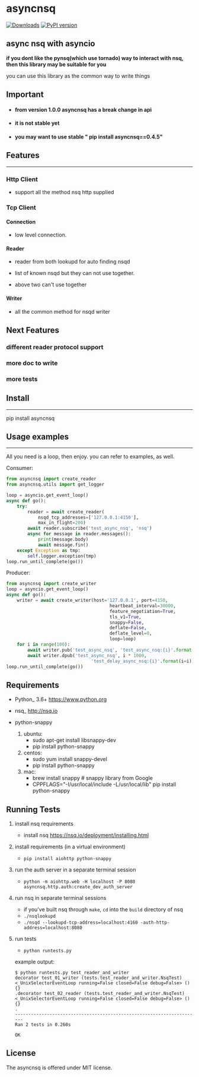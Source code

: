 # asyncnsq
[![Downloads](https://pepy.tech/badge/asyncnsq)](https://pepy.tech/project/asyncnsq)
[![PyPI version](https://badge.fury.io/py/asyncnsq.svg)](https://badge.fury.io/py/asyncnsq)

## async nsq with asyncio

**if you dont like the pynsq(which use tornado) way to interact with nsq, then this library may be suitable for you**

you can use this library as the common way to write things

## Important

* #### from version 1.0.0 asyncnsq  has a break change in api

* #### it is not stable yet

* #### you may want to use stable " pip install asyncnsq==0.4.5"

## Features

--------------

### Http Client

* support all the method nsq http supplied

### Tcp Client

#### Connection

* low level connection.

#### Reader

* reader from both lookupd for auto finding nsqd

* list of known nsqd but they can not use together.

* above two can't use together

#### Writer

* all the common method for nsqd writer

## Next Features

### different reader protocol support
### more doc to write
### more tests


## Install

--------------

pip install asyncnsq

## Usage examples

--------------

All you need is a loop, then enjoy. you can refer to examples, as well.

Consumer:

```python
from asyncnsq import create_reader
from asyncnsq.utils import get_logger

loop = asyncio.get_event_loop()
async def go():
    try:
        reader = await create_reader(
            nsqd_tcp_addresses=['127.0.0.1:4150'],
            max_in_flight=200)
        await reader.subscribe('test_async_nsq', 'nsq')
        async for message in reader.messages():
            print(message.body)
            await message.fin()
    except Exception as tmp:
        self.logger.exception(tmp)
loop.run_until_complete(go())
```

Producer:
```python
from asyncnsq import create_writer
loop = asyncio.get_event_loop()
async def go():
    writer = await create_writer(host='127.0.0.1', port=4150,
                                       heartbeat_interval=30000,
                                       feature_negotiation=True,
                                       tls_v1=True,
                                       snappy=False,
                                       deflate=False,
                                       deflate_level=0,
                                       loop=loop)
    for i in range(100):
        await writer.pub('test_async_nsq', 'test_async_nsq:{i}'.format(i=i))
        await writer.dpub('test_async_nsq', i * 1000,
                                'test_delay_async_nsq:{i}'.format(i=i))
loop.run_until_complete(go())
```

Requirements
------------

* Python_ 3.6+  https://www.python.org
* nsq_  http://nsq.io

* python-snappy
    1. ubuntu:
        - sudo apt-get install libsnappy-dev
        - pip install python-snappy
    2. centos:
        - sudo yum install snappy-devel
        - pip install python-snappy
    3. mac:
        - brew install snappy # snappy library from Google
        - CPPFLAGS="-I/usr/local/include -L/usr/local/lib" pip install python-snappy


Running Tests
-------------

1. install nsq requirements
    - install nsq
        https://nsq.io/deployment/installing.html

2. install requirements (in a virtual environment)
    - `pip install aiohttp python-snappy`

3. run the auth server in a separate terminal session
    - `python -m aiohttp.web -H localhost -P 8080 asyncnsq.http.auth:create_dev_auth_server`

4. run nsq in separate terminal sessions
    - if you've built nsq through `make`, `cd` into the `build` directory of nsq
    - `./nsqlookupd`
    - `./nsqd --lookupd-tcp-address=localhost:4160 -auth-http-address=localhost:8080`

5. run tests
    - `python runtests.py`

    example output:

    ```
    $ python runtests.py test_reader_and_writer
    decorator test_01_writer (tests.test_reader_and_writer.NsqTest) <_UnixSelectorEventLoop running=False closed=False debug=False> () {}
    .decorator test_02_reader (tests.test_reader_and_writer.NsqTest) <_UnixSelectorEventLoop running=False closed=False debug=False> () {}
    .
    ----------------------------------------------------------------------
    Ran 2 tests in 0.260s

    OK
    ```


License
-------

The asyncnsq is offered under MIT license.
